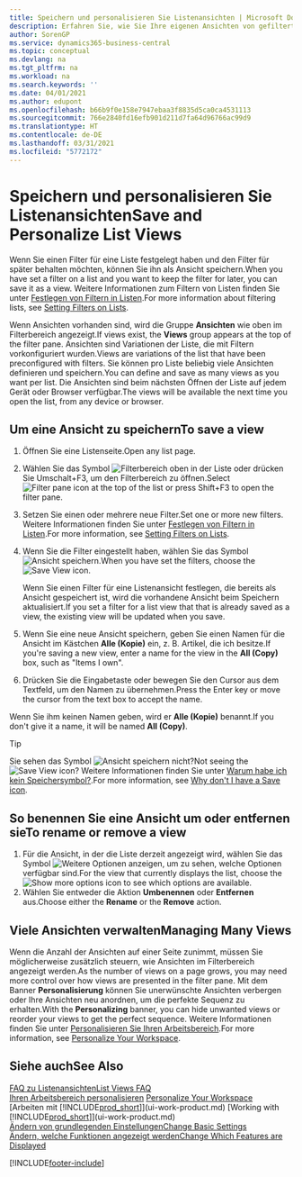 ```yaml
---
title: Speichern und personalisieren Sie Listenansichten | Microsoft Docs
description: Erfahren Sie, wie Sie Ihre eigenen Ansichten von gefilterten Listen erstellen.
author: SorenGP
ms.service: dynamics365-business-central
ms.topic: conceptual
ms.devlang: na
ms.tgt_pltfrm: na
ms.workload: na
ms.search.keywords: ''
ms.date: 04/01/2021
ms.author: edupont
ms.openlocfilehash: b66b9f0e158e7947ebaa3f8835d5ca0ca4531113
ms.sourcegitcommit: 766e2840fd16efb901d211d7fa64d96766ac99d9
ms.translationtype: HT
ms.contentlocale: de-DE
ms.lasthandoff: 03/31/2021
ms.locfileid: "5772172"
---
```

# <a name="save-and-personalize-list-views"></a><span data-ttu-id="7462f-103">Speichern und personalisieren Sie Listenansichten</span><span class="sxs-lookup"><span data-stu-id="7462f-103">Save and Personalize List Views</span></span>
<span data-ttu-id="7462f-104">Wenn Sie einen Filter für eine Liste festgelegt haben und den Filter für später behalten möchten, können Sie ihn als Ansicht speichern.</span><span class="sxs-lookup"><span data-stu-id="7462f-104">When you have set a filter on a list and you want to keep the filter for later, you can save it as a view.</span></span> <span data-ttu-id="7462f-105">Weitere Informationen zum Filtern von Listen finden Sie unter [Festlegen von Filtern in Listen](ui-enter-criteria-filters.md#setting-filters-on-lists).</span><span class="sxs-lookup"><span data-stu-id="7462f-105">For more information about filtering lists, see [Setting Filters on Lists](ui-enter-criteria-filters.md#setting-filters-on-lists).</span></span>

<span data-ttu-id="7462f-106">Wenn Ansichten vorhanden sind, wird die Gruppe **Ansichten** wie oben im Filterbereich angezeigt.</span><span class="sxs-lookup"><span data-stu-id="7462f-106">If views exist, the **Views** group appears at the top of the filter pane.</span></span> <span data-ttu-id="7462f-107">Ansichten sind Variationen der Liste, die mit Filtern vorkonfiguriert wurden.</span><span class="sxs-lookup"><span data-stu-id="7462f-107">Views are variations of the list that have been preconfigured with filters.</span></span> <span data-ttu-id="7462f-108">Sie können pro Liste beliebig viele Ansichten definieren und speichern.</span><span class="sxs-lookup"><span data-stu-id="7462f-108">You can define and save as many views as you want per list.</span></span> <span data-ttu-id="7462f-109">Die Ansichten sind beim nächsten Öffnen der Liste auf jedem Gerät oder Browser verfügbar.</span><span class="sxs-lookup"><span data-stu-id="7462f-109">The views will be available the next time you open the list, from any device or browser.</span></span>

## <a name="to-save-a-view"></a><span data-ttu-id="7462f-110">Um eine Ansicht zu speichern</span><span class="sxs-lookup"><span data-stu-id="7462f-110">To save a view</span></span>
1. <span data-ttu-id="7462f-111">Öffnen Sie eine Listenseite.</span><span class="sxs-lookup"><span data-stu-id="7462f-111">Open any list page.</span></span>
2. <span data-ttu-id="7462f-112">Wählen Sie das Symbol ![Filterbereich](media/open-filter-pane-icon.png "Filterbereichssymbol") oben in der Liste oder drücken Sie Umschalt+F3, um den Filterbereich zu öffnen.</span><span class="sxs-lookup"><span data-stu-id="7462f-112">Select ![Filter pane icon](media/open-filter-pane-icon.png "Filter pane icon") at the top of the list or press Shift+F3 to open the filter pane.</span></span>
3. <span data-ttu-id="7462f-113">Setzen Sie einen oder mehrere neue Filter.</span><span class="sxs-lookup"><span data-stu-id="7462f-113">Set one or more new filters.</span></span> <span data-ttu-id="7462f-114">Weitere Informationen finden Sie unter [Festlegen von Filtern in Listen](ui-enter-criteria-filters.md#setting-filters-on-lists).</span><span class="sxs-lookup"><span data-stu-id="7462f-114">For more information, see [Setting Filters on Lists](ui-enter-criteria-filters.md#setting-filters-on-lists).</span></span>
4. <span data-ttu-id="7462f-115">Wenn Sie die Filter eingestellt haben, wählen Sie das Symbol ![Ansicht speichern](media/save_view_icon.png "Ansicht speichern").</span><span class="sxs-lookup"><span data-stu-id="7462f-115">When you have set the filters, choose the ![Save View](media/save_view_icon.png "Save View") icon.</span></span>

    <span data-ttu-id="7462f-116">Wenn Sie einen Filter für eine Listenansicht festlegen, die bereits als Ansicht gespeichert ist, wird die vorhandene Ansicht beim Speichern aktualisiert.</span><span class="sxs-lookup"><span data-stu-id="7462f-116">If you set a filter for a list view that that is already saved as a view, the existing view will be updated when you save.</span></span>
5. <span data-ttu-id="7462f-117">Wenn Sie eine neue Ansicht speichern, geben Sie einen Namen für die Ansicht im Kästchen **Alle (Kopie)** ein, z. B. Artikel, die ich besitze.</span><span class="sxs-lookup"><span data-stu-id="7462f-117">If you're saving a new view, enter a name for the view in the **All (Copy)** box, such as "Items I own".</span></span>
6. <span data-ttu-id="7462f-118">Drücken Sie die Eingabetaste oder bewegen Sie den Cursor aus dem Textfeld, um den Namen zu übernehmen.</span><span class="sxs-lookup"><span data-stu-id="7462f-118">Press the Enter key or move the cursor from the text box to accept the name.</span></span>

<span data-ttu-id="7462f-119">Wenn Sie ihm keinen Namen geben, wird er **Alle (Kopie)** benannt.</span><span class="sxs-lookup"><span data-stu-id="7462f-119">If you don't give it a name, it will be named **All (Copy)**.</span></span>

> [!TIP]
> <span data-ttu-id="7462f-120">Sie sehen das Symbol ![Ansicht speichern](media/save_view_icon.png "Ansicht speichern") nicht?</span><span class="sxs-lookup"><span data-stu-id="7462f-120">Not seeing the ![Save View](media/save_view_icon.png "Save View") icon?</span></span> <span data-ttu-id="7462f-121">Weitere Informationen finden Sie unter [Warum habe ich kein Speichersymbol?](ui-views-faq.md#save).</span><span class="sxs-lookup"><span data-stu-id="7462f-121">For more information, see [Why don't I have a Save icon](ui-views-faq.md#save).</span></span>

## <a name="to-rename-or-remove-a-view"></a><span data-ttu-id="7462f-122">So benennen Sie eine Ansicht um oder entfernen sie</span><span class="sxs-lookup"><span data-stu-id="7462f-122">To rename or remove a view</span></span>
1. <span data-ttu-id="7462f-123">Für die Ansicht, in der die Liste derzeit angezeigt wird, wählen Sie das Symbol ![Weitere Optionen anzeigen](media/show-more-options-icon.png "Weitere Optionen anzeigen"), um zu sehen, welche Optionen verfügbar sind.</span><span class="sxs-lookup"><span data-stu-id="7462f-123">For the view that currently displays the list, choose the ![Show more options](media/show-more-options-icon.png "Show more options") icon to see which options are available.</span></span>
2. <span data-ttu-id="7462f-124">Wählen Sie entweder die Aktion **Umbenennen** oder **Entfernen** aus.</span><span class="sxs-lookup"><span data-stu-id="7462f-124">Choose either the **Rename** or the **Remove** action.</span></span>

## <a name="managing-many-views"></a><span data-ttu-id="7462f-125">Viele Ansichten verwalten</span><span class="sxs-lookup"><span data-stu-id="7462f-125">Managing Many Views</span></span>
<span data-ttu-id="7462f-126">Wenn die Anzahl der Ansichten auf einer Seite zunimmt, müssen Sie möglicherweise zusätzlich steuern, wie Ansichten im Filterbereich angezeigt werden.</span><span class="sxs-lookup"><span data-stu-id="7462f-126">As the number of views on a page grows, you may need more control over how views are presented in the filter pane.</span></span> <span data-ttu-id="7462f-127">Mit dem Banner **Personalisierung** können Sie unerwünschte Ansichten verbergen oder Ihre Ansichten neu anordnen, um die perfekte Sequenz zu erhalten.</span><span class="sxs-lookup"><span data-stu-id="7462f-127">With the **Personalizing** banner, you can hide unwanted views or reorder your views to get the perfect sequence.</span></span> <span data-ttu-id="7462f-128">Weitere Informationen finden Sie unter [Personalisieren Sie Ihren Arbeitsbereich](ui-personalization-user.md).</span><span class="sxs-lookup"><span data-stu-id="7462f-128">For more information, see [Personalize Your Workspace](ui-personalization-user.md).</span></span>

## <a name="see-also"></a><span data-ttu-id="7462f-129">Siehe auch</span><span class="sxs-lookup"><span data-stu-id="7462f-129">See Also</span></span>
[<span data-ttu-id="7462f-130">FAQ zu Listenansichten</span><span class="sxs-lookup"><span data-stu-id="7462f-130">List Views FAQ</span></span>](ui-views-faq.md)  
<span data-ttu-id="7462f-131">[Ihren Arbeitsbereich personalisieren](ui-personalization-user.md)  </span><span class="sxs-lookup"><span data-stu-id="7462f-131">[Personalize Your Workspace](ui-personalization-user.md)  </span></span>  
<span data-ttu-id="7462f-132">[Arbeiten mit [!INCLUDE[prod_short](includes/prod_short.md)]](ui-work-product.md)  </span><span class="sxs-lookup"><span data-stu-id="7462f-132">[Working with [!INCLUDE[prod_short](includes/prod_short.md)]](ui-work-product.md)  </span></span>  
[<span data-ttu-id="7462f-133">Ändern von grundlegenden Einstellungen</span><span class="sxs-lookup"><span data-stu-id="7462f-133">Change Basic Settings</span></span>](ui-change-basic-settings.md)  
[<span data-ttu-id="7462f-134">Ändern, welche Funktionen angezeigt werden</span><span class="sxs-lookup"><span data-stu-id="7462f-134">Change Which Features are Displayed</span></span>](ui-experiences.md)  


[!INCLUDE[footer-include](includes/footer-banner.md)]